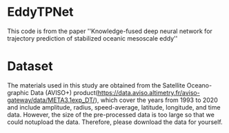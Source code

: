 # EddyTPNet
This code is from the paper ''Knowledge-fused deep neural network for trajectory prediction of stabilized oceanic mesoscale eddy''
# Dataset
The materials used in this study are obtained from the Satellite Oceano-graphic Data (AVISO+) product(https://data.aviso.altimetry.fr/aviso-gateway/data/META3.1exp_DT/), which cover the years from 1993 to 2020 and include amplitude, radius, speed-average, latitude, longitude, and time data. However, the size of the pre-processed data is too large so that we could notupload the data. Therefore, please download the data for yourself.
